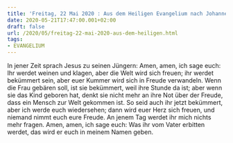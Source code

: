 ```yaml
---
title: 'Freitag, 22 Mai 2020 : Aus dem Heiligen Evangelium nach Johannes - Joh 16,20-23a.'
date: 2020-05-21T17:47:00.001+02:00
draft: false
url: /2020/05/freitag-22-mai-2020-aus-dem-heiligen.html
tags: 
- EVANGELIUM
---
```


In jener Zeit sprach Jesus zu seinen Jüngern: Amen, amen, ich sage euch: Ihr werdet weinen und klagen, aber die Welt wird sich freuen; ihr werdet bekümmert sein, aber euer Kummer wird sich in Freude verwandeln. Wenn die Frau gebären soll, ist sie bekümmert, weil ihre Stunde da ist; aber wenn sie das Kind geboren hat, denkt sie nicht mehr an ihre Not über der Freude, dass ein Mensch zur Welt gekommen ist. So seid auch ihr jetzt bekümmert, aber ich werde euch wiedersehen; dann wird euer Herz sich freuen, und niemand nimmt euch eure Freude. An jenem Tag werdet ihr mich nichts mehr fragen. Amen, amen, ich sage euch: Was ihr vom Vater erbitten werdet, das wird er euch in meinem Namen geben.